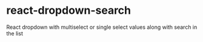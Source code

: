 # react-dropdown-search
React dropdown with multiselect or single select values along with search in the list  
